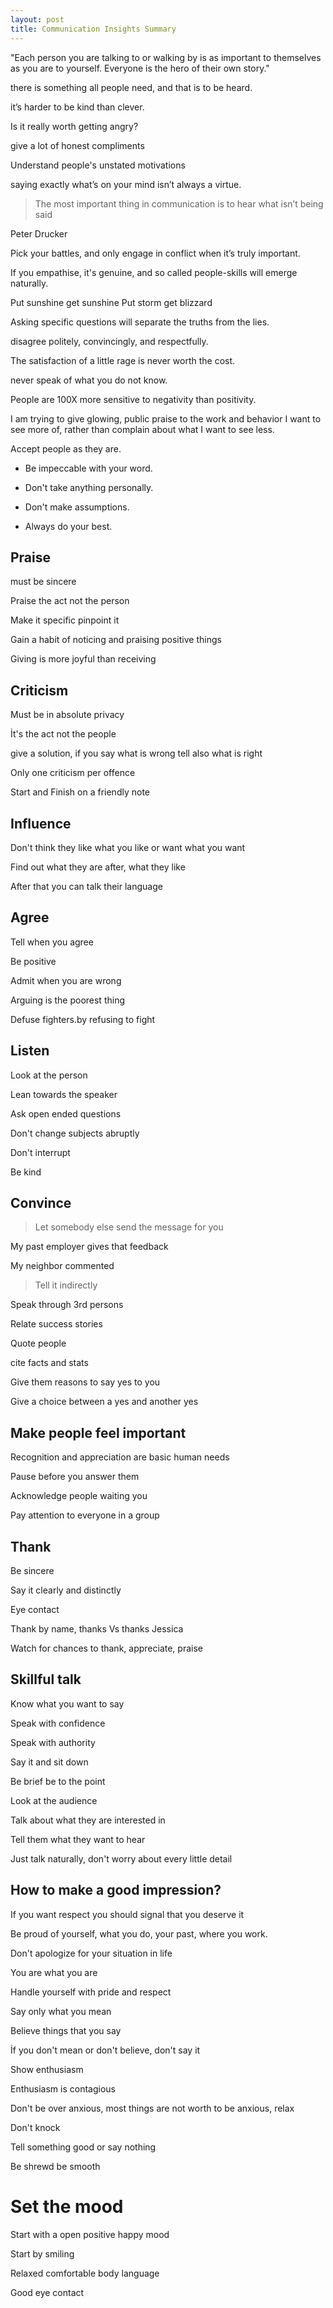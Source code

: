 ```yaml
---
layout: post
title: Communication Insights Summary 
---
```


"Each person you are talking to or walking by is as important to themselves as you are to yourself. Everyone is the hero of their own story."

 there is something all people need, and that is to be heard.

it’s harder to be kind than clever.

Is it really worth getting angry?

give a lot of honest compliments

Understand people's unstated motivations

saying exactly what’s on your mind isn’t always a virtue.

> The most important thing in communication is to hear what isn’t being said

Peter Drucker

Pick your battles, and only engage in conflict when it’s truly important.

If you empathise, it's genuine, and so called people-skills will emerge naturally.

Put sunshine get sunshine 
Put storm get blizzard 

Asking specific questions will separate the truths from the lies.

disagree politely, convincingly, and respectfully.

The satisfaction of a little rage is never worth the cost.

never speak of what you do not know.

People are 100X more sensitive to negativity than positivity.

I am trying to give glowing, public praise to the work and behavior I want to see more of, rather than complain about what I want to see less.

Accept people as they are.


- Be impeccable with your word.

- Don't take anything personally.

- Don't make assumptions.

- Always do your best.




## Praise

must be sincere 

Praise the act not the person

Make it specific pinpoint it 

Gain a habit of noticing and praising positive things 

Giving is more joyful than receiving 

## Criticism

Must be in absolute privacy 

İt's the act not the people 

give a solution, if you say what is wrong tell also what is right 

Only one criticism per offence 

Start and Finish on a friendly note 

## Influence

Don't think they like what you like or want what you want 

Find out what they are after, what they like 

After that you can talk their language 

## Agree 

Tell when you agree

Be positive 

Admit when you are wrong 

Arguing is the poorest thing 

Defuse fighters.by refusing to fight 

## Listen

Look at the person 

Lean towards the speaker 

Ask open ended questions 

Don't change subjects abruptly

Don't interrupt

Be kind

## Convince 

> Let somebody else send the message for you 

My past employer gives that feedback 

My neighbor commented 

> Tell it indirectly 

Speak through 3rd persons 

Relate success stories 

Quote people

cite facts and stats 

Give them reasons to say yes to you 

Give a choice between a yes and another yes 

## Make people feel important 

Recognition and appreciation are basic human needs 

Pause before you answer them 

Acknowledge people waiting you 

Pay attention to everyone in a group 

## Thank 

Be sincere

Say it clearly and distinctly

Eye contact 

Thank by name, thanks Vs thanks Jessica 

Watch for chances to thank, appreciate, praise 

## Skillful talk 

Know what you want to say 

Speak with confidence 

Speak with authority

Say it and sit down 

Be brief be to the point 

Look at the audience 

Talk about what they are interested in 

Tell them what they want to hear 

Just talk naturally, don't worry about every little detail 

## How to make a good impression?

If you want respect you should signal that you deserve it 

Be proud of yourself, what you do, your past, where you work. 

Don't apologize for your situation in life 

You are what you are 

Handle yourself with pride and respect 

Say only what you mean 

Believe things that you say 

İf you don't mean or don't believe, don't say it 

Show enthusiasm 

Enthusiasm is contagious

Don't be over anxious, most things are not worth to be anxious, relax 

Don't knock 

Tell something good or say nothing 

Be shrewd be smooth 

# Set the mood

Start with a open positive happy mood 

Start by smiling 

Relaxed comfortable body language 

Good eye contact 